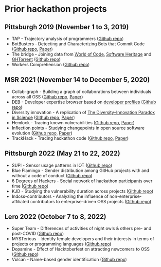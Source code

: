# Prior hackathon projects

## Pittsburgh 2019 (November 1 to 3, 2019)

- TAP - Trajectory analysis of programmers ([Github repo](https://github.com/woc-hack/TAP))
- BotBusters - Detecting and Characterizing Bots that Commit Code ([Github repo](https://github.com/woc-hack/BotBusters), [Paper](https://arxiv.org/abs/2003.03172))
- The bridge - Joining data from [World of Code](https://worldofcode.org/), [Software Heritage](https://archive.softwareheritage.org/) and [GHTorrent](https://ghtorrent.org/) ([Github repo](https://github.com/woc-hack/thebridge))
- Workers Comprehension ([Github repo](https://github.com/woc-hack/Workers-Comprehension))

## MSR 2021 (November 14 to December 5, 2020)

- Collab-graph - Building a graph of collaborations between individuals across all OSS ([Github repo](https://github.com/woc-hack/collab-graph), [Paper](https://arxiv.org/abs/2103.12168))
- DEB - Developer expertise browser based on [developer profiles](https://github.com/ssc-oscar/DRE) ([Github repo](https://github.com/woc-hack/Developer_expertise_browser))
- Diversity innovation - A replication of [The Diversity–Innovation Paradox in Science](https://www.pnas.org/content/117/17/9284#sec-4) ([Github repo](https://github.com/woc-hack/diversity-innovation), [Paper](https://zenodo.org/record/4628556#.YnYXYhNBzjA))
- Hemlock - Tracing known vulnerabilities ([Github repo](https://github.com/woc-hack/hemlock/wiki), [Paper](https://zenodo.org/record/4627776#.YnYXkRNBzjB))
- Inflection points - Studying changepoints in open source software evolution ([Github repo](https://github.com/woc-hack/inflection-points), [Paper](https://arxiv.org/abs/2103.11013))
- TrackHack - Tracing hackathon code ([Github repo](https://github.com/woc-hack/track_hack), [Paper](https://arxiv.org/abs/2103.01145))

## Pittsburgh 2022 (May 21 to 22, 2022)

- SUPI - Sensor usage patterns in IOT ([Github repo](https://github.com/woc-hack/supi))
- Blue Flamingo - Gender distribution among GitHub projects with and without a code of conduct ([Github repo](https://github.com/woc-hack/blue-flamingo))
- 6 Degrees of Hackers - Social network of hackathon participants over time ([Github repo](https://github.com/woc-hack/6-degrees-of-hackers))
- KJD - Studying the vulnerability duration across projects ([Github repo](https://github.com/woc-hack/kjd))
- Indoss-contributors - Analyzing the influence of non-enterprise-affiliated contributors to enterprise-driven OSS projects ([Github repo](https://github.com/woc-hack/indoss-contributors))

## Lero 2022 (October 7 to 8, 2022)

- Super Team - Differences of activities of night owls & others pre- and post-COVID ([Github repo](https://github.com/woc-hack/super_team))
- MYSTerious - Identify female developers and their interests in terms of projects or programming languages ([Github repo](https://github.com/woc-hack/MYSTerious))
- Dopamine - Effect of Hacktoberfest on attracting newcomers to OSS ([Github repo](https://github.com/woc-hack/dopamine))
- Vulcan - Name-based gender identification ([Github repo](https://github.com/woc-hack/Vulcan))
